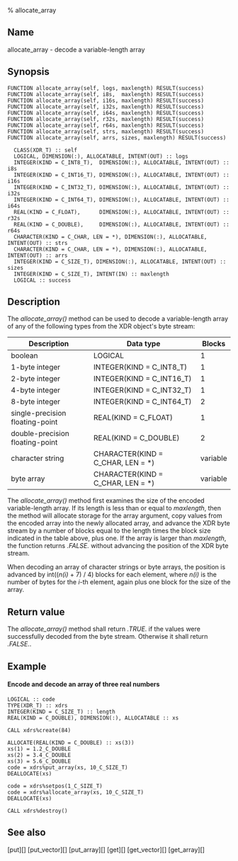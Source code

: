 % allocate_array


Name
----

allocate_array - decode a variable-length array


Synopsis
--------

~~~{.synopsis}
FUNCTION allocate_array(self, logs, maxlength) RESULT(success)
FUNCTION allocate_array(self, i8s,  maxlength) RESULT(success)
FUNCTION allocate_array(self, i16s, maxlength) RESULT(success)
FUNCTION allocate_array(self, i32s, maxlength) RESULT(success)
FUNCTION allocate_array(self, i64s, maxlength) RESULT(success)
FUNCTION allocate_array(self, r32s, maxlength) RESULT(success)
FUNCTION allocate_array(self, r64s, maxlength) RESULT(success)
FUNCTION allocate_array(self, strs, maxlength) RESULT(success)
FUNCTION allocate_array(self, arrs, sizes, maxlength) RESULT(success)

  CLASS(XDR_T) :: self
  LOGICAL, DIMENSION(:), ALLOCATABLE, INTENT(OUT) :: logs
  INTEGER(KIND = C_INT8_T),  DIMENSION(:), ALLOCATABLE, INTENT(OUT) :: i8s
  INTEGER(KIND = C_INT16_T), DIMENSION(:), ALLOCATABLE, INTENT(OUT) :: i16s
  INTEGER(KIND = C_INT32_T), DIMENSION(:), ALLOCATABLE, INTENT(OUT) :: i32s
  INTEGER(KIND = C_INT64_T), DIMENSION(:), ALLOCATABLE, INTENT(OUT) :: i64s
  REAL(KIND = C_FLOAT),      DIMENSION(:), ALLOCATABLE, INTENT(OUT) :: r32s
  REAL(KIND = C_DOUBLE),     DIMENSION(:), ALLOCATABLE, INTENT(OUT) :: r64s
  CHARACTER(KIND = C_CHAR, LEN = *), DIMENSION(:), ALLOCATABLE, INTENT(OUT) :: strs
  CHARACTER(KIND = C_CHAR, LEN = *), DIMENSION(:), ALLOCATABLE, INTENT(OUT) :: arrs
  INTEGER(KIND = C_SIZE_T), DIMENSION(:), ALLOCATABLE, INTENT(OUT) :: sizes
  INTEGER(KIND = C_SIZE_T), INTENT(IN) :: maxlength
  LOGICAL :: success
~~~


Description
-----------

The *allocate_array()* method can be used to decode a variable-length array of
any of the following types from the XDR object's byte stream:

Description                     | Data type                          | Blocks
--------------------------------|------------------------------------|---------
boolean                         | LOGICAL                            | 1
1-byte integer                  | INTEGER(KIND = C_INT8_T)           | 1
2-byte integer                  | INTEGER(KIND = C_INT16_T)          | 1
4-byte integer                  | INTEGER(KIND = C_INT32_T)          | 1
8-byte integer                  | INTEGER(KIND = C_INT64_T)          | 2
single-precision floating-point | REAL(KIND = C_FLOAT)               | 1
double-precision floating-point | REAL(KIND = C_DOUBLE)              | 2
character string                | CHARACTER(KIND = C_CHAR, LEN = \*) | variable
byte array                      | CHARACTER(KIND = C_CHAR, LEN = \*) | variable

The *allocate_array()* method first examines the size of the encoded
variable-length array.  If its length is less than or equal to *maxlength*,
then the method will allocate storage for the array argument, copy values from
the encoded array into the newly allocated array, and advance the XDR byte
stream by a number of blocks equal to the length times the block size indicated
in the table above, plus one.  If the array is larger than *maxlength*, the
function returns *.FALSE.* without advancing the position of the XDR byte
stream.

When decoding an array of character strings or byte arrays, the position is
advanced by int((*n(i)* + 7) / 4) blocks for each element, where *n(i)* is the
number of bytes for the *i*-th element, again plus one block for the size of
the array.


Return value
------------

The *allocate_array()* method shall return *.TRUE.* if the values were
successfully decoded from the byte stream.  Otherwise it shall return
*.FALSE.*.


Example
-------

#### Encode and decode an array of three real numbers

~~~{.example}
LOGICAL :: code
TYPE(XDR_T) :: xdrs
INTEGER(KIND = C_SIZE_T) :: length
REAL(KIND = C_DOUBLE), DIMENSION(:), ALLOCATABLE :: xs

CALL xdrs%create(84)

ALLOCATE(REAL(KIND = C_DOUBLE) :: xs(3))
xs(1) = 1.2_C_DOUBLE
xs(2) = 3.4_C_DOUBLE
xs(3) = 5.6_C_DOUBLE
code = xdrs%put_array(xs, 10_C_SIZE_T)
DEALLOCATE(xs)

code = xdrs%setpos(1_C_SIZE_T)
code = xdrs%allocate_array(xs, 10_C_SIZE_T)
DEALLOCATE(xs)

CALL xdrs%destroy()
~~~


See also
--------

[put][]
[put_vector][]
[put_array][]
[get][]
[get_vector][]
[get_array][]

